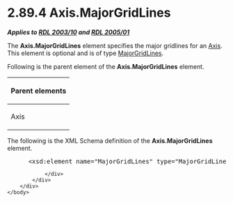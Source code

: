 <html dir="LTR" xmlns:mshelp="http://msdn.microsoft.com/mshelp" xmlns:ddue="http://ddue.schemas.microsoft.com/authoring/2003/5" xmlns:xlink="http://www.w3.org/1999/xlink" xmlns:tool="http://www.microsoft.com/tooltip">
    <head>
        <meta http-equiv="Content-Type" content="text/html; CHARSET=utf-8"></meta>
        <meta name="save" content="history"></meta>
        <title>2.89.4 Axis.MajorGridLines</title>
        <xml>
            <mshelp:toctitle title="2.89.4 Axis.MajorGridLines"></mshelp:toctitle>
            <mshelp:rltitle title="[MS-RDL]: Axis.MajorGridLines"></mshelp:rltitle>
            <mshelp:keyword index="A" term="1ded00b6-aa76-4f31-b38f-4fbda5ca6b84"></mshelp:keyword>
            <mshelp:attr name="DCSext.ContentType" value="open specification"></mshelp:attr>
            <mshelp:attr name="AssetID" value="1ded00b6-aa76-4f31-b38f-4fbda5ca6b84"></mshelp:attr>
            <mshelp:attr name="TopicType" value="kbRef"></mshelp:attr>
            <mshelp:attr name="DCSext.Title" value="[MS-RDL]: Axis.MajorGridLines" />
        </xml>
    </head>
    <body>
        <div id="header">
            <h1 class="heading">2.89.4 Axis.MajorGridLines</h1>
        </div>
        <div id="mainSection">
            <div id="mainBody">
                <div id="allHistory" class="saveHistory"></div>
                <div id="sectionSection0" class="section" name="collapseableSection">
                    

<p><b><i>Applies to </i></b><a href="a7e2ad00-07c8-4f6d-80ab-3ad55df7b233.html"><b><i>RDL 2003/10</i></b></a><b>
<i>and </i></b><a href="3ebe2912-4958-4832-b391-cad1f5e13338.html"><b><i>RDL 2005/01</i></b></a></p>

<p>The <b>Axis.MajorGridLines</b> element specifies the major
gridlines for an <a href="2bfb943e-7cfe-41c1-baa4-5739a99a341b.html">Axis</a>.
This element is optional and is of type <a href="3e9cb49a-dd7a-4796-ad14-84d7845ceecb.html">MajorGridLines</a>.</p>

<p>Following is the parent element of the <b>Axis.MajorGridLines</b>
element.</p>

<table>
 <thead>
  <tr>
   <th>
   <p>Parent elements</p>
   </th>
  </tr>
 </thead>
 <tr>
  <td>
  <p>Axis </p>
  </td>
 </tr>
</table>

<p>The following is the XML Schema definition of the <b>Axis.MajorGridLines</b>
element.</p>

<dl>
<dd>
<div><pre> &lt;xsd:element name=&quot;MajorGridLines&quot; type=&quot;MajorGridLinesType&quot; minOccurs=&quot;0&quot; /&gt;
</pre></div>
</dd></dl>


                </div>
            </div>
        </div>
    </body>
</html>